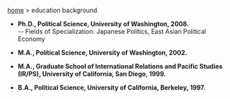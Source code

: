 [home](https://hirosasada.github.io/) > education background  
  
- **Ph.D., Political Science, University of Washington, 2008.**  
-- Fields of Specialization: Japanese Politics, East Asian Political Economy   
  
  
- **M.A., Political Science, University of Washington, 2002.**  
   
- **M.A., Graduate School of International Relations and Pacific Studies (IR/PS), University of California, San Diego, 1999.**   
   
- **B.A., Political Science, University of California, Berkeley, 1997.**  
  

